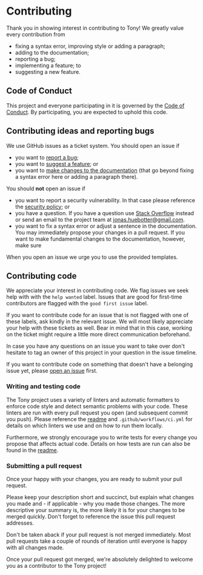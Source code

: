 # Contributing

Thank you in showing interest in contributing to Tony! We greatly value every contribution from

* fixing a syntax error, improving style or adding a paragraph;
* adding to the documentation;
* reporting a bug;
* implementing a feature; to
* suggesting a new feature.

## Code of Conduct

This project and everyone participating in it is governed by the [Code of Conduct](CODE_OF_CONDUCT.md). By participating, you are expected to uphold this code.

## Contributing ideas and reporting bugs

We use GitHub issues as a ticket system. You should open an issue if

* you want to [report a bug](https://github.com/tony-lang/tree-sitter-tony/issues/new?assignees=&labels=bug&template=bug_report.md&title=);
* you want to [suggest a feature](https://github.com/tony-lang/tree-sitter-tony/issues/new?assignees=&labels=discussion%2C+enhancement&template=feature_request.md&title=); or
* you want to [make changes to the documentation](https://github.com/tony-lang/tree-sitter-tony/issues/new?assignees=&labels=documentation&template=documentation.md&title=) (that go beyond fixing a syntax error here or adding a paragraph there).

You should **not** open an issue if

* you want to report a security vulnerability. In that case please reference the [security policy](SECURITY.md); or
* you have a question. If you have a question use [Stack Overflow](https://stackoverflow.com) instead or send an email to the project team at jonas.huebotter@gmail.com.
* you want to fix a syntax error or adjust a sentence in the documentation. You may immediately propose your changes in a pull request. If you want to make fundamental changes to the documentation, however, make sure

When you open an issue we urge you to use the provided templates.

## Contributing code

We appreciate your interest in contributing code. We flag issues we seek help with with the `help wanted` label. Issues that are good for first-time contributors are flagged with the `good first issue` label.

If you want to contribute code for an issue that is not flagged with one of these labels, ask kindly in the relevant issue. We will most likely appreciate your help with these tickets as well. Bear in mind that in this case, working on the ticket might require a little more direct communication beforehand.

In case you have any questions on an issue you want to take over don't hesitate to tag an owner of this project in your question in the issue timeline.

If you want to contribute code on something that doesn't have a belonging issue yet, please [open an issue](#contributing-ideas-and-reporting-bugs) first.

### Writing and testing code

The Tony project uses a variety of linters and automatic formatters to enforce code style and detect semantic problems with your code.
These linters are run with every pull request you open (and subsequent commit you push). Please reference the [readme](README.md#development) and `.github/workflows/ci.yml` for details on which linters we use and on how to run them locally.

Furthermore, we strongly encourage you to write tests for every change you propose that affects actual code. Details on how tests are run can also be found in the [readme](README.md#development).

### Submitting a pull request

Once your happy with your changes, you are ready to submit your pull request.

Please keep your description short and succinct, but explain what changes you made and - if applicable - why you made those changes.
The more descriptive your summary is, the more likely it is for your changes to be merged quickly.
Don't forget to reference the issue this pull request addresses.

Don't be taken aback if your pull request is not merged immediately. Most pull requests take a couple of rounds of iteration until everyone is happy with all changes made.

Once your pull request got merged, we're absolutely delighted to welcome you as a contributor to the Tony project!
